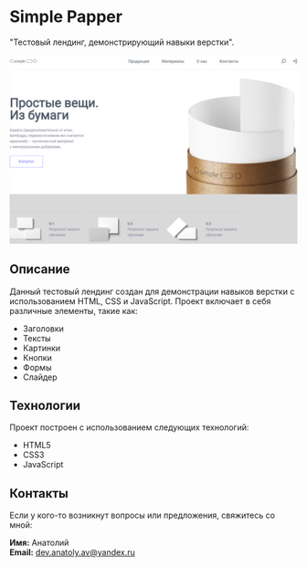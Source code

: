 # Simple Papper

"Тестовый лендинг, демонстрирующий навыки верстки".

![Скриншот](/screenshot.png)

## Описание

Данный тестовый лендинг создан для демонстрации навыков верстки с использованием HTML, CSS и JavaScript. Проект включает в себя различные элементы, такие как:

- Заголовки
- Тексты
- Картинки
- Кнопки
- Формы
- Слайдер

## Технологии

Проект построен с использованием следующих технологий:

- HTML5
- CSS3
- JavaScript

## Контакты

Если у кого-то возникнут вопросы или предложения, свяжитесь со мной:

**Имя:** Анатолий  
**Email:** dev.anatoly.av@yandex.ru  